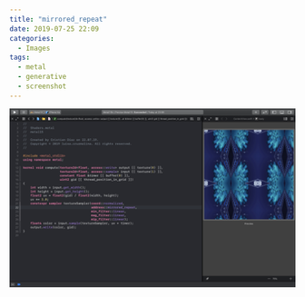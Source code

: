 ```yaml
---
title: "mirrored_repeat"
date: 2019-07-25 22:09
categories:
  - Images
tags:
  - metal
  - generative
  - screenshot
---
```


![Metal: mirrored_repeat](/assets/a9ff90e0d4.jpg)